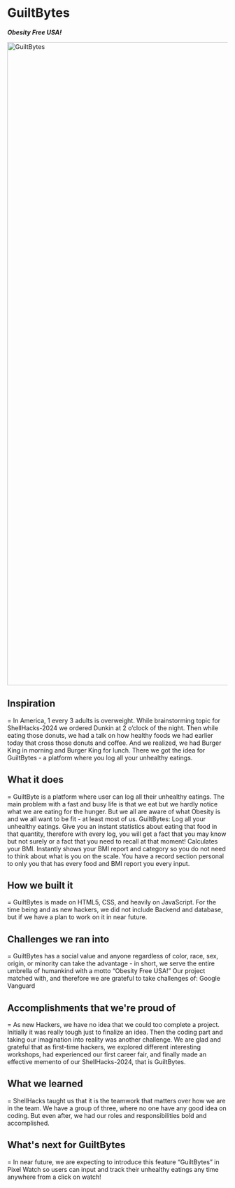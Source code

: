 # GuiltBytes   
***Obesity Free USA!***    

<img width="1470" alt="GuiltBytes" src="https://github.com/user-attachments/assets/0e4d9f25-d7cb-41ee-ba4d-a1967df2b88b" />

## **Inspiration**    
= In America, 1 every 3 adults is overweight. While brainstorming topic for ShellHacks-2024 we ordered Dunkin at 2 o’clock of the night. Then while eating those donuts, we had a talk on how healthy foods we had earlier today that cross those donuts and coffee. And we realized, we had Burger King in morning and Burger King for lunch. There we got the idea for GuiltBytes - a platform where you log all your unhealthy eatings.

## **What it does**    
= GuiltByte is a platform where user can log all their unhealthy eatings. The main problem with a fast and busy life is that we eat but we hardly notice what we are eating for the hunger. But we all are aware of what Obesity is and we all want to be fit - at least most of us. GuiltBytes: Log all your unhealthy eatings. Give you an instant statistics about eating that food in that quantity, therefore with every log, you will get a fact that you may know but not surely or a fact that you need to recall at that moment! Calculates your BMI. Instantly shows your BMI report and category so you do not need to think about what is you on the scale. You have a record section personal to only you that has every food and BMI report you every input.

## **How we built it**    
= GuiltBytes is made on HTML5, CSS, and heavily on JavaScript. For the time being and as new hackers, we did not include Backend and database, but if we have a plan to work on it in near future.

## **Challenges we ran into**    
= GuiltBytes has a social value and anyone regardless of color, race, sex, origin, or minority can take the advantage - in short, we serve the entire umbrella of humankind with a motto “Obesity Free USA!” Our project matched with, and therefore we are grateful to take challenges of: Google Vanguard

## **Accomplishments that we're proud of**   
= As new Hackers, we have no idea that we could too complete a project. Initially it was really tough just to finalize an idea. Then the coding part and taking our imagination into reality was another challenge. We are glad and grateful that as first-time hackers, we explored different interesting workshops, had experienced our first career fair, and finally made an effective memento of our ShellHacks-2024, that is GuiltBytes.

## **What we learned**    
= ShellHacks taught us that it is the teamwork that matters over how we are in the team. We have a group of three, where no one have any good idea on coding. But even after, we had our roles and responsibilities bold and accomplished.

## **What's next for GuiltBytes**    
= In near future, we are expecting to introduce this feature “GuiltBytes” in Pixel Watch so users can input and track their unhealthy eatings any time anywhere from a click on watch!
